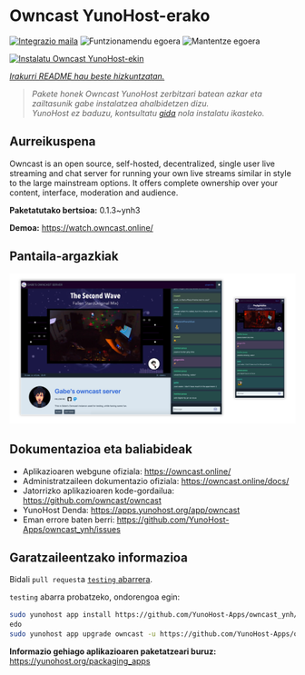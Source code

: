 <!--
Ohart ongi: README hau automatikoki sortu da <https://github.com/YunoHost/apps/tree/master/tools/readme_generator>ri esker
EZ editatu eskuz.
-->

# Owncast YunoHost-erako

[![Integrazio maila](https://apps.yunohost.org/badge/integration/owncast)](https://ci-apps.yunohost.org/ci/apps/owncast/)
![Funtzionamendu egoera](https://apps.yunohost.org/badge/state/owncast)
![Mantentze egoera](https://apps.yunohost.org/badge/maintained/owncast)

[![Instalatu Owncast YunoHost-ekin](https://install-app.yunohost.org/install-with-yunohost.svg)](https://install-app.yunohost.org/?app=owncast)

*[Irakurri README hau beste hizkuntzatan.](./ALL_README.md)*

> *Pakete honek Owncast YunoHost zerbitzari batean azkar eta zailtasunik gabe instalatzea ahalbidetzen dizu.*  
> *YunoHost ez baduzu, kontsultatu [gida](https://yunohost.org/install) nola instalatu ikasteko.*

## Aurreikuspena

Owncast is an open source, self-hosted, decentralized, single user live streaming and chat server for running your own live streams similar in style to the large mainstream options. It offers complete ownership over your content, interface, moderation and audience.

**Paketatutako bertsioa:** 0.1.3~ynh3

**Demoa:** <https://watch.owncast.online/>

## Pantaila-argazkiak

![Owncast(r)en pantaila-argazkia](./doc/screenshots/owncast-screenshot.png)

## Dokumentazioa eta baliabideak

- Aplikazioaren webgune ofiziala: <https://owncast.online/>
- Administratzaileen dokumentazio ofiziala: <https://owncast.online/docs/>
- Jatorrizko aplikazioaren kode-gordailua: <https://github.com/owncast/owncast>
- YunoHost Denda: <https://apps.yunohost.org/app/owncast>
- Eman errore baten berri: <https://github.com/YunoHost-Apps/owncast_ynh/issues>

## Garatzaileentzako informazioa

Bidali `pull request`a [`testing` abarrera](https://github.com/YunoHost-Apps/owncast_ynh/tree/testing).

`testing` abarra probatzeko, ondorengoa egin:

```bash
sudo yunohost app install https://github.com/YunoHost-Apps/owncast_ynh/tree/testing --debug
edo
sudo yunohost app upgrade owncast -u https://github.com/YunoHost-Apps/owncast_ynh/tree/testing --debug
```

**Informazio gehiago aplikazioaren paketatzeari buruz:** <https://yunohost.org/packaging_apps>
